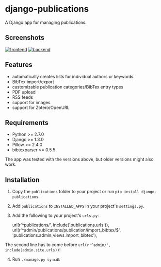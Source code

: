 django-publications
===================

A Django app for managing publications.

Screenshots
-----------

[![frontend][3]][1]
[![backend][4]][2]

[1]: http://files.theis.io/django-publications/frontend.png
[2]: http://files.theis.io/django-publications/backend.png
[3]: http://files.theis.io/django-publications/frontend_small.png
[4]: http://files.theis.io/django-publications/backend_small.png

Features
--------

* automatically creates lists for individual authors or keywords
* BibTex import/export
* customizable publication categories/BibTex entry types
* PDF upload
* RSS feeds
* support for images
* support for Zotero/OpenURL

Requirements
------------

* Python >= 2.7.0
* Django >= 1.3.0
* Pillow >= 2.4.0
* bibtexparser >= 0.5.5

The app was tested with the versions above, but older versions might also work.

Installation
------------

1) Copy the `publications` folder to your project or run `pip install django-publications`.

2) Add `publications` to `INSTALLED_APPS` in your project's `settings.py`.

3) Add the following to your project's `urls.py`:

	url(r'^publications/', include('publications.urls')),
	url(r'^admin/publications/publication/import_bibtex/$', 'publications.admin_views.import_bibtex'),

The second line has to come before `url(r'^admin/', include(admin.site.urls))`!

4) Run `./manage.py syncdb`

